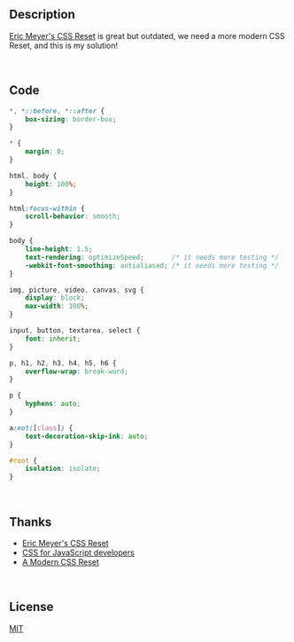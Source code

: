 ## Description

[Eric Meyer's CSS Reset](https://meyerweb.com/eric/tools/css/reset/) is great but outdated, we need a more modern CSS Reset, and this is my solution!

<br/>

## Code

```css
*, *::before, *::after {
    box-sizing: border-box;
}

* {
    margin: 0;
}

html, body {
    height: 100%;
}

html:focus-within {
    scroll-behavior: smooth;
}

body {
    line-height: 1.5;
    text-rendering: optimizeSpeed;       /* it needs more testing */
    -webkit-font-smoothing: antialiased; /* it needs more testing */
}

img, picture, video, canvas, svg {
    display: block;
    max-width: 100%;
}

input, button, textarea, select {
    font: inherit;
}

p, h1, h2, h3, h4, h5, h6 {
    overflow-wrap: break-word;
}

p {
    hyphens: auto;
}

a:not([class]) {
    text-decoration-skip-ink: auto;
}

#root {
    isolation: isolate;
}
```

<br/>

## Thanks

- [Eric Meyer's CSS Reset](https://meyerweb.com/eric/tools/css/reset/)
- [CSS for JavaScript developers](https://courses.joshwcomeau.com/css-for-js/treasure-trove/010-global-styles)
- [A Modern CSS Reset](https://andy-bell.co.uk/a-modern-css-reset/)

<br/>

## License
[MIT](https://github.com/jynxio/modern-css-reset/blob/main/LICENSE)

<br/>
